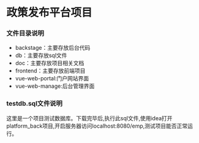 # 政策发布平台项目

### 文件目录说明
- backstage：主要存放后台代码
- db：主要存放sql文件
- doc：主要存放项目相关文档
- frontend：主要存放前端项目	
- vue-web-portal:门户网站界面
- vue-web-manage:后台管理界面

### testdb.sql文件说明

这里是一个项目测试数据库。下载完毕后,执行此sql文件,使用idea打开platform_back项目,开启服务器访问localhost:8080/emp,测试项目能否正常运行。

